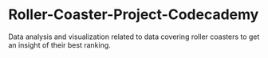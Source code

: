 # Roller-Coaster-Project-Codecademy
Data analysis and visualization related to data covering roller coasters to get an insight of their best ranking.
